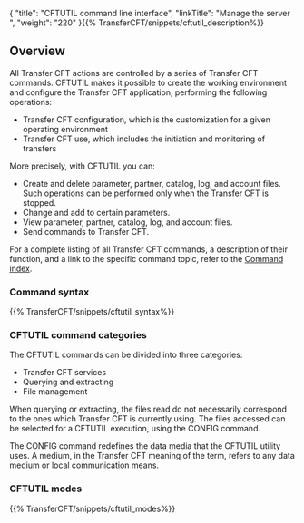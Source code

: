 {
    "title": "CFTUTIL  command line interface",
    "linkTitle": "Manage the server ",
    "weight": "220"
}{{% TransferCFT/snippets/cftutil_description%}}
<span id="About_the_Command_line_interface_CFTUTIL"></span>

Overview
--------

All Transfer CFT actions are controlled
by a series of Transfer CFT commands. CFTUTIL makes it possible to create the working environment and configure
the Transfer CFT application, performing the following operations:

- Transfer CFT configuration,
    which is the customization for a given operating environment
- Transfer CFT use,
    which includes the initiation and monitoring of transfers

More precisely, with CFTUTIL you can:

- Create and delete
    parameter, partner, catalog, log, and account files. Such operations can
    be performed only when the Transfer CFT is stopped.
- Change and add
    to certain parameters.
- View parameter,
    partner, catalog, log, and account files.
- Send commands to
    Transfer CFT.

For a complete listing of all Transfer
CFT commands, a description of their function, and a link to the specific
command topic, refer to the [Command index](../../c_intro_userinterfaces/command_summary).

<span id="Command_syntax"></span>

### Command syntax

{{% TransferCFT/snippets/cftutil_syntax%}}
<span id="CFTUTIL_commands"></span>

### CFTUTIL command categories

The CFTUTIL commands can be divided into three categories:

- Transfer CFT services
- Querying and extracting
- File management

When querying or extracting, the files read do not necessarily correspond
to the ones which Transfer CFT is currently using. The files
accessed can be selected for a CFTUTIL execution, using the CONFIG command.

The CONFIG command redefines the data media that the CFTUTIL utility
uses. A medium, in the Transfer CFT meaning of the term, refers to any data
medium or local communication means.

### CFTUTIL modes

{{% TransferCFT/snippets/cftutil_modes%}}

